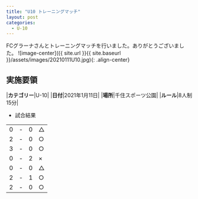 ```yaml
---
title: "U10 トレーニングマッチ"
layout: post
categories:
  - U-10
---
```


FCグラーナさんとトレーニングマッチを行いました。ありがとうございました。
![image-center]({{ site.url }}{{ site.baseurl }}/assets/images/20210111U10.jpg){: .align-center}

## 実施要領

|**カテゴリー**|U-10|
|**日付**|2021年1月11日|
|**場所**|千住スポーツ公園|
|**ルール**|8人制15分|

* 試合結果

|   |    |         |    |
|:-:|:--:|:--:|:--------|
|    0| - |   0|△||
|    2| - |   0|○|あき2|
|    3| - |   0|○|じん2、ちひろ|
|    0| - |   2|×||
|    0| - |   0|△||
|    2| - |   1|○|ちひろ2|
|    2| - |   0|○|まさのり2|
